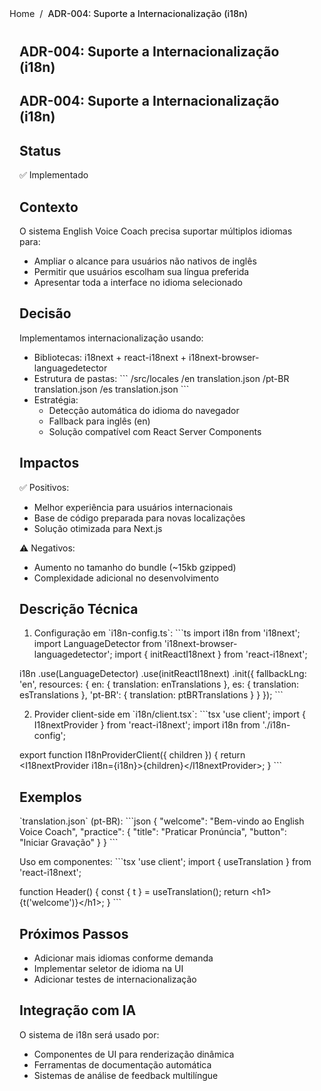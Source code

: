 <nav class="breadcrumbs">
  <a href="/index.html">Home</a>
  <span class="separator">/</span>
  <span class="current">ADR-004: Suporte a Internacionalização (i18n)</span>
</nav>

<article class="documentation-content">
  <h1>ADR-004: Suporte a Internacionalização (i18n)</h1>
  

  
# ADR-004: Suporte a Internacionalização (i18n)

## Status
✅ Implementado

## Contexto
O sistema English Voice Coach precisa suportar múltiplos idiomas para:
- Ampliar o alcance para usuários não nativos de inglês
- Permitir que usuários escolham sua língua preferida
- Apresentar toda a interface no idioma selecionado

## Decisão
Implementamos internacionalização usando:
- Bibliotecas: i18next + react-i18next + i18next-browser-languagedetector
- Estrutura de pastas:
  &#x60;&#x60;&#x60;
  /src/locales
    /en
      translation.json
    /pt-BR
      translation.json
    /es
      translation.json
  &#x60;&#x60;&#x60;
- Estratégia:
  - Detecção automática do idioma do navegador
  - Fallback para inglês (en)
  - Solução compatível com React Server Components

## Impactos
✅ Positivos:
- Melhor experiência para usuários internacionais
- Base de código preparada para novas localizações
- Solução otimizada para Next.js

⚠️ Negativos:
- Aumento no tamanho do bundle (~15kb gzipped)
- Complexidade adicional no desenvolvimento

## Descrição Técnica
1. Configuração em &#x60;i18n-config.ts&#x60;:
&#x60;&#x60;&#x60;ts
import i18n from &#x27;i18next&#x27;;
import LanguageDetector from &#x27;i18next-browser-languagedetector&#x27;;
import { initReactI18next } from &#x27;react-i18next&#x27;;

i18n
  .use(LanguageDetector)
  .use(initReactI18next)
  .init({
    fallbackLng: &#x27;en&#x27;,
    resources: {
      en: { translation: enTranslations },
      es: { translation: esTranslations },
      &#x27;pt-BR&#x27;: { translation: ptBRTranslations }
    }
  });
&#x60;&#x60;&#x60;

2. Provider client-side em &#x60;i18n/client.tsx&#x60;:
&#x60;&#x60;&#x60;tsx
&#x27;use client&#x27;;
import { I18nextProvider } from &#x27;react-i18next&#x27;;
import i18n from &#x27;./i18n-config&#x27;;

export function I18nProviderClient({ children }) {
  return &lt;I18nextProvider i18n={i18n}&gt;{children}&lt;/I18nextProvider&gt;;
}
&#x60;&#x60;&#x60;

## Exemplos
&#x60;translation.json&#x60; (pt-BR):
&#x60;&#x60;&#x60;json
{
  &quot;welcome&quot;: &quot;Bem-vindo ao English Voice Coach&quot;,
  &quot;practice&quot;: {
    &quot;title&quot;: &quot;Praticar Pronúncia&quot;,
    &quot;button&quot;: &quot;Iniciar Gravação&quot;
  }
}
&#x60;&#x60;&#x60;

Uso em componentes:
&#x60;&#x60;&#x60;tsx
&#x27;use client&#x27;;
import { useTranslation } from &#x27;react-i18next&#x27;;

function Header() {
  const { t } = useTranslation();
  return &lt;h1&gt;{t(&#x27;welcome&#x27;)}&lt;/h1&gt;;
}
&#x60;&#x60;&#x60;

## Próximos Passos
- Adicionar mais idiomas conforme demanda
- Implementar seletor de idioma na UI
- Adicionar testes de internacionalização

## Integração com IA
O sistema de i18n será usado por:
- Componentes de UI para renderização dinâmica
- Ferramentas de documentação automática
- Sistemas de análise de feedback multilíngue

</article>

<style>
.breadcrumbs {
  display: flex;
  align-items: center;
  gap: 0.5rem;
  font-size: 0.9rem;
  color: var(--text-secondary);
  margin-bottom: 2rem;
  padding-bottom: 0.5rem;
  border-bottom: 1px solid var(--border-color);
}

.breadcrumbs a {
  color: var(--link-color);
  text-decoration: none;
  transition: color 0.2s;
}

.breadcrumbs a:hover {
  color: var(--link-hover-color);
  text-decoration: underline;
}

.separator {
  color: var(--text-tertiary);
}

.current {
  font-weight: 500;
  color: var(--text-primary);
}

.documentation-content {
  max-width: 800px;
  margin: 0 auto;
  padding: 0 1rem;
}

.description {
  font-size: 1.1rem;
  color: var(--text-secondary);
  margin-bottom: 2rem;
}
</style>

